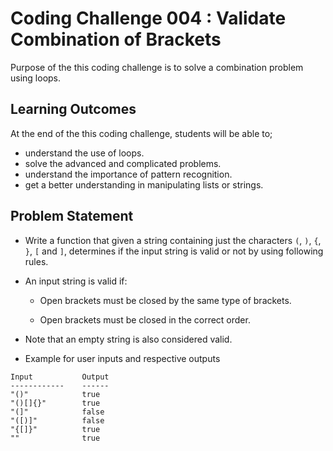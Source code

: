 # Coding Challenge 004 : Validate Combination of Brackets

Purpose of the this coding challenge is to solve a combination problem using loops.

## Learning Outcomes

At the end of the this coding challenge, students will be able to;

- understand the use of loops.
- solve the advanced and complicated problems.
- understand the importance of pattern recognition.
- get a better understanding in manipulating lists or strings.

## Problem Statement
  
- Write a function that given a string containing just the characters `(`, `)`, `{`, `}`, `[` and `]`, determines if the input string is valid or not by using following rules.

- An input string is valid if:

  - Open brackets must be closed by the same type of brackets.

  - Open brackets must be closed in the correct order.

- Note that an empty string is also considered valid.

- Example for user inputs and respective outputs

```text
Input           Output
------------    ------
"()"            true
"()[]{}"        true
"(]"            false
"([)]"          false
"{[]}"          true
""              true
```
